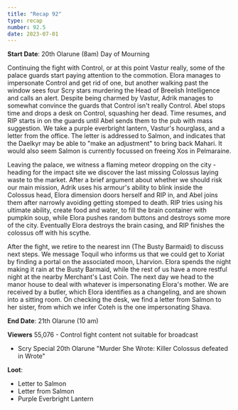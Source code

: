 ```yaml
---
title: "Recap 92"
type: recap
number: 92.5
date: 2023-07-01
---
```


**Start Date**:  20th Olarune (8am) Day of Mourning

Continuing the fight with Control, or at this point Vastur really, some of the palace guards start paying attention to the commotion. Elora manages to impersonate Control and get rid of one, but another walking past the window sees four Scry stars murdering the Head of Breelish Intelligence and calls an alert. Despite being charmed by Vastur, Adrik manages to somewhat convince the guards that Control isn't really Control. Abel stops time and drops a desk on Control, squashing her dead. Time resumes, and RIP starts in on the guards until Abel sends them to the pub with mass suggestion. We take a purple everbright lantern, Vastur's hourglass, and a letter from the office. The letter is addressed to Salmon, and indicates that the Daelkyr may be able to "make an adjustment" to bring back Mahari. It would also seem Salmon is currently focussed on freeing Xos in Pelmaraine.

Leaving the palace, we witness a flaming meteor dropping on the city - heading for the impact site we discover the last missing Colossus laying waste to the market. After a brief argument about whether we should risk our main mission, Adrik uses his armour's ability to blink inside the Colossus head, Elora dimension doors herself and RIP in, and Abel joins them after narrowly avoiding getting stomped to death. RIP tries using his ultimate ability, create food and water, to fill the brain container with pumpkin soup, while Elora pushes random buttons and destroys some more of the city. Eventually Elora destroys the brain casing, and RIP finishes the colossus off with his scythe.

After the fight, we retire to the nearest inn (The Busty Barmaid) to discuss next steps. We message Toquil who informs us that we could get to Xoriat by finding a portal on the associated moon, Lharvion.  Elora spends the night making it rain at the Busty Barmaid, while the rest of us have a more restful night at the nearby Merchant's Last Coin. The next day we head to the manor house to deal with whatever is impersonating Elora's mother.  We are received by a butler, which Elora identifies as a changeling, and are shown into a sitting room. On checking the desk, we find a letter from Salmon to her sister, from which we infer Coteh is the one impersonating Shava.

**End Date**:  21th Olarune (10 am)

**Viewers** 55,076 - Control fight content not suitable for broadcast
- Scry Special 20th Olarune "Murder She Wrote: Killer Colossus defeated in Wrote"

**Loot**:
- Letter to Salmon
- Letter from Salmon
- Purple Everbright Lantern
